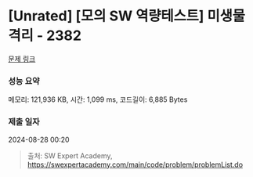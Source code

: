 # [Unrated] [모의 SW 역량테스트] 미생물 격리 - 2382 

[문제 링크](https://swexpertacademy.com/main/code/problem/problemDetail.do?contestProbId=AV597vbqAH0DFAVl) 

### 성능 요약

메모리: 121,936 KB, 시간: 1,099 ms, 코드길이: 6,885 Bytes

### 제출 일자

2024-08-28 00:20



> 출처: SW Expert Academy, https://swexpertacademy.com/main/code/problem/problemList.do